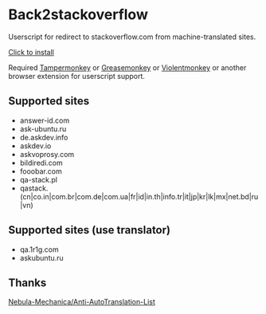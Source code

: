 # Back2stackoverflow

Userscript for redirect to stackoverflow.com from machine-translated sites.

[Click to install](https://raw.githubusercontent.com/reneeter123/Back2stackoverflow/master/back2stackoverflow.user.js)

Required [Tampermonkey](https://www.tampermonkey.net/) or [Greasemonkey](https://www.greasespot.net/) or [Violentmonkey](https://violentmonkey.github.io/) or another browser extension for userscript support.

## Supported sites

- answer-id.com
- ask-ubuntu.ru
- de.askdev.info
- askdev.io
- askvoprosy.com
- bildiredi.com
- fooobar.com
- qa-stack.pl
- qastack.(cn|co.in|com.br|com.de|com.ua|fr|id|in.th|info.tr|it|jp|kr|lk|mx|net.bd|ru|vn)

## Supported sites (use translator)

- qa.1r1g.com
- askubuntu.ru

## Thanks

[Nebula-Mechanica/Anti-AutoTranslation-List](https://github.com/Nebula-Mechanica/Anti-AutoTranslation-List)
